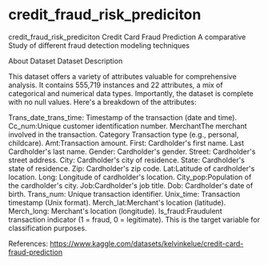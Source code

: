 # credit_fraud_risk_prediciton
credit_fraud_risk_prediciton
Credit Card Fraud Prediction
A comparative Study of different fraud detection modeling techniques


About Dataset
Dataset Description

This dataset offers a variety of attributes valuable for comprehensive analysis. It contains 555,719 instances and 22 attributes, a mix of categorical and numerical data types. Importantly, the dataset is complete with no null values. Here's a breakdown of the attributes:

Trans_date_trans_time: Timestamp of the transaction (date and time).
Cc_num:Unique customer identification number.
MerchantThe merchant involved in the transaction.
Category Transaction type (e.g., personal, childcare).
Amt:Transaction amount.
First: Cardholder's first name.
Last Cardholder's last name.
Gender: Cardholder's gender.
Street: Cardholder's street address.
City: Cardholder's city of residence.
State: Cardholder's state of residence.
Zip: Cardholder's zip code.
Lat:Latitude of cardholder's location.
Long: Longitude of cardholder's location.
City_pop:Population of the cardholder's city.
Job:Cardholder's job title.
Dob: Cardholder's date of birth.
Trans_num: Unique transaction identifier.
Unix_time: Transaction timestamp (Unix format).
Merch_lat:Merchant's location (latitude).
Merch_long: Merchant's location (longitude).
Is_fraud:Fraudulent transaction indicator (1 = fraud, 0 = legitimate). This is the target variable for classification purposes.


References: https://www.kaggle.com/datasets/kelvinkelue/credit-card-fraud-prediction
